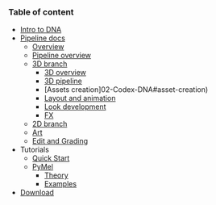 ### Table of content

* [Intro to DNA](https://github.com/kiryha/AnimationDNA/wiki)
* [Pipeline docs](02-Codex-DNA)
  - [Overview](02-Codex-DNA#general-notes)
  - [Pipeline overview](02-Codex-DNA#pipeline-overview)
  - [3D branch](02-Codex-DNA#3d-branch)
    * [3D overview](02-Codex-DNA#3d-branch-general-notes)
    * [3D pipeline](02-Codex-DNA#pipeline-development-and-data-transfer)
    * [Assets creation]02-Codex-DNA#asset-creation)
    * [Layout and animation](02-Codex-DNA#layout-and-animation)
    * [Look development](02-Codex-DNA#layout-and-animation)
    * [FX](02-Codex-DNA#layout-and-animation)
  - [2D branch](02-Codex-DNA#2d-branch)
  - [Art](02-Codex-DNA#art)
  - [Edit and Grading](02-Codex-DNA#edit-and-grading)
* Tutorials
  - [Quick Start](01-Quick-start)
  - [PyMel](06-Tutorials)
    * [Theory](06-Tutorials#programming-theory)
    * [Examples](06-Tutorials#programming-practice)
* [Download](https://github.com/kiryha/AnimationDNA)